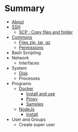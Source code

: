 # Summary

* [About](README.md)
* [SSH](ssh.md)
    * [SCP : Copy files and folder](scp__copy_files_and_folder.md)
* [Commons](commons.md)
    * [Files zip, tar, gz](files_zip_tar_gz.md)
    * [Permissions](permissions.md)
* Bash Scripting
* Network
   * Interfaces
* System
   * [Disk](disk.md)
   * Processes
* Programs
   * [Docker](docker.md)
       * [Install and use](docker_install.md)
       * [Proxy](docker_proxy.md)
       * [Samples](prgms_docker_samples.md)
   * [NodeJs](node_js_npm.md)
       * [Install](nodejs_install.md)
* User and Groups
   * Create super user

